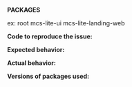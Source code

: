 **PACKAGES**

ex:
  root
  mcs-lite-ui
  mcs-lite-landing-web

**Code to reproduce the issue:**

**Expected behavior:**

**Actual behavior:**

**Versions of packages used:**
